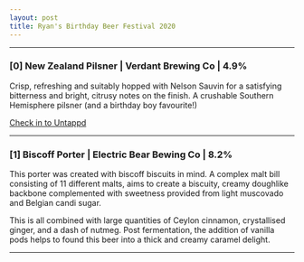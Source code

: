 ```yaml
---
layout: post
title: Ryan's Birthday Beer Festival 2020
---
```



---
### [0] New Zealand Pilsner | Verdant Brewing Co | 4.9%
Crisp, refreshing and suitably hopped with Nelson Sauvin for a satisfying bitterness and bright, citrusy notes on the finish. A crushable Southern Hemisphere pilsner (and a birthday boy favourite!)

[Check in to Untappd](https://untappd.com/b/oakham-ales-scarlet-macaw/52694)
****

### [1] Biscoff Porter | Electric Bear Bewing Co | 8.2%
This porter was created with biscoff biscuits in mind. A complex malt bill consisting of 11 different malts, aims to create a biscuity, creamy doughlike backbone complemented with sweetness provided from light muscovado and Belgian candi sugar.

This is all combined with large quantities of Ceylon cinnamon, crystallised ginger, and a dash of nutmeg. Post fermentation, the addition of vanilla pods helps to found this beer into a thick and creamy caramel delight.

****
